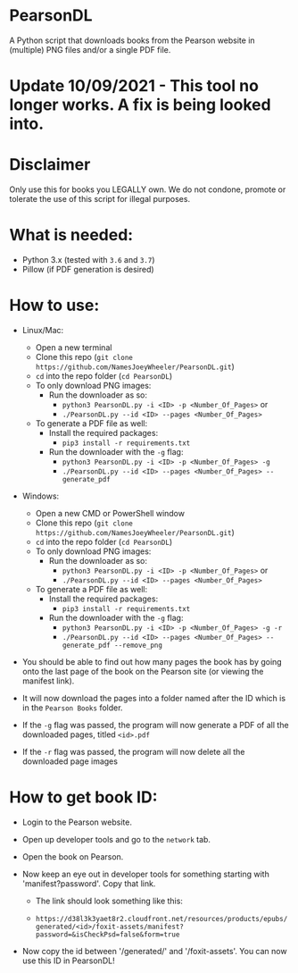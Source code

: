 # PearsonDL

A Python script that downloads books from the Pearson website in (multiple) PNG files and/or a single PDF file.

# Update 10/09/2021 - This tool no longer works. A fix is being looked into.

# Disclaimer

Only use this for books you LEGALLY own. We do not condone, promote or tolerate the use of this script for illegal purposes.

# What is needed:

- Python 3.x (tested with `3.6` and `3.7`)
- Pillow (if PDF generation is desired)

# How to use:

- Linux/Mac:
  - Open a new terminal
  - Clone this repo (`git clone https://github.com/NamesJoeyWheeler/PearsonDL.git`)
  - `cd` into the repo folder (`cd PearsonDL`)
  - To only download PNG images:
    - Run the downloader as so:
      - `python3 PearsonDL.py -i <ID> -p <Number_Of_Pages>` or
      - `./PearsonDL.py --id <ID> --pages <Number_Of_Pages>`
  - To generate a PDF file as well:
    - Install the required packages:
      - `pip3 install -r requirements.txt`
    - Run the downloader with the `-g` flag:
      - `python3 PearsonDL.py -i <ID> -p <Number_Of_Pages> -g`
      - `./PearsonDL.py --id <ID> --pages <Number_Of_Pages> --generate_pdf`

- Windows:
  - Open a new CMD or PowerShell window
  - Clone this repo (`git clone https://github.com/NamesJoeyWheeler/PearsonDL.git`)
  - `cd` into the repo folder (`cd PearsonDL`)
  - To only download PNG images:
    - Run the downloader as so:
      - `python3 PearsonDL.py -i <ID> -p <Number_Of_Pages>` or
      - `./PearsonDL.py --id <ID> --pages <Number_Of_Pages>`
  - To generate a PDF file as well:
    - Install the required packages:
      - `pip3 install -r requirements.txt`
    - Run the downloader with the `-g` flag:
      - `python3 PearsonDL.py -i <ID> -p <Number_Of_Pages> -g -r`
      - `./PearsonDL.py --id <ID> --pages <Number_Of_Pages> --generate_pdf --remove_png`

- You should be able to find out how many pages the book has by going onto the last page of the book on the Pearson site (or viewing the manifest link).

- It will now download the pages into a folder named after the ID which is in the `Pearson Books` folder.

- If the `-g` flag was passed, the program will now generate a PDF of all the downloaded pages, titled `<id>.pdf`

- If the `-r` flag was passed, the program will now delete all the downloaded page images



# How to get book ID:

- Login to the Pearson website.

- Open up developer tools and go to the `network` tab.

- Open the book on Pearson.

- Now keep an eye out in developer tools for something starting with 'manifest?password'. Copy that link.

  - The link should look something like this:

  - `https://d38l3k3yaet8r2.cloudfront.net/resources/products/epubs/generated/<id>/foxit-assets/manifest?password=&isCheckPsd=false&form=true`
  
- Now copy the id between '/generated/' and '/foxit-assets'. You can now use this ID in PearsonDL!

